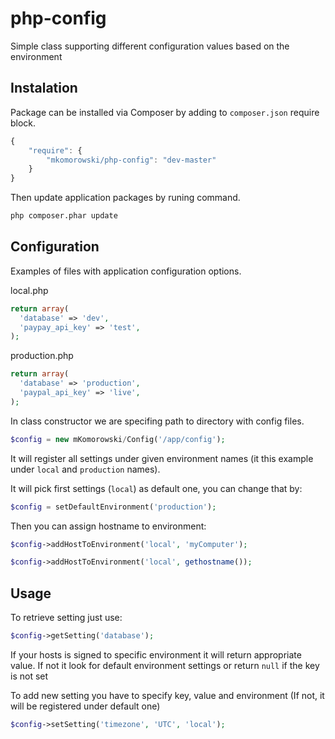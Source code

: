 php-config
==========

Simple class supporting different configuration values based on the environment

Instalation
----------

Package can be installed via Composer by adding to ```composer.json``` require block.
```javascript
{
    "require": {
        "mkomorowski/php-config": "dev-master"
    }
}
```

Then update application packages by runing command.
```sh
php composer.phar update
```

Configuration
----------

Examples of files with application configuration options.

local.php
```php
return array(
  'database' => 'dev',
  'paypay_api_key' => 'test',
);
```

production.php
```php
return array(
  'database' => 'production',
  'paypal_api_key' => 'live',
);
```

In class constructor we are specifing path to directory with config files.
```php
$config = new mKomorowski/Config('/app/config');
```
It will register all settings under given environment names (it this example under ```local``` and ```production``` names).

It will pick first settings (```local```) as default one, you can change that by:
```php
$config = setDefaultEnvironment('production');
```

Then you can assign hostname to environment:
```php
$config->addHostToEnvironment('local', 'myComputer');
```
```php
$config->addHostToEnvironment('local', gethostname());
```

Usage
----------

To retrieve setting just use:
```php
$config->getSetting('database');
```
If your hosts is signed to specific environment it will return appropriate value. If not it look for default environment settings or return ```null``` if the key is not set

To add new setting you have to specify key, value and environment (If not, it will be registered under default one)
```php
$config->setSetting('timezone', 'UTC', 'local');
```
